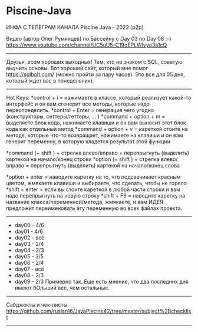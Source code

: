 # Piscine-Java
ИНФА С ТЕЛЕГРАМ КАНАЛА Piscine Java - 2022 [p2p]

Видео (автор Олег Румянцев) по Бассейну с Day 03 по Day 08 :-)
https://www.youtube.com/channel/UC5uU5-C19oEPLWIvyo3a1cQ
________________________________________________________________________________________________________________
Друзья, всем хороших выходных! Тем, кто не знаком с SQL, советую выучить основы. Вот хороший сайт, который мне помог https://sqlbolt.com/ (можно пройти за пару часов). Это все для 05 дня, который ждет вас в понедельник).
________________________________________________________________________________________________________________
Hot Keys:
*control + i = нажимаете в классе, который реализует какой-то интерфейс и он вам сгенерит все методы, которые надо переопределить.
*control + Enter = генерация чего угодно (конструкторы, сеттеры/геттеры, ... )
*command + option + m = выделяете блок кода, нажимаете клавиши и он вам выносит этот блок кода как отдельный метод
*command + option + v = кареткой стоите на методе, которые что-то возвращает, нажимаете на клавиши и он вам генерит переменну, в которую кладется результат этой функции

*command (+ shift ) + стрелка влево/вправо = перепрыгнуть (выделить) картекой на начало/конец строки
*option (+ shift ) + стрелка влево/вправо = перепрыгнуть (выделить) картекой на начало/конец слова

*option + enter = наводите каретку на то, что подсвечивает красным цветом, жмякаете клавиши и выбираете, что сделать, чтобы не горело
*shift + enter = если вы стоите кареткой в любой части строки и вам надо перепрыгнуть на новую строку
*shift + F6 = наводите каретку на название класса/переменной/метода, жмякаете, и вам ИДЕЯ предложит переименовать эту переменную во всех файлах проекта.

________________________________________________________________________________________________________________
* day00 - 4/6
* day01 - 4/6
* day02 - всё 
* day03 - 2/4
* day04 - 2/3
* day05 - 3/5
* day06 - 2/4
* day07 - всё 
* day08 - 2/3
* day09 - 2/3
Примерно так. Еще есть мнение, что два последних дня имеют бОльший вес,  чем остальные.
________________________________________________________________________________________________________________
Сабджекты и чек-листы
https://github.com/ruslan16/JavaPiscine42/tree/master/subject%2Bchecklist
________________________________________________________________________________________________________________
